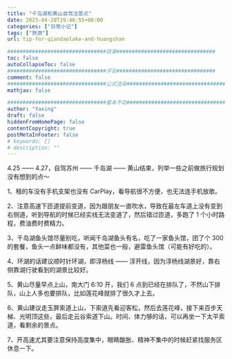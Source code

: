 ```yaml
---
title: "千岛湖和黄山自驾注意点"
date: 2023-04-28T19:46:55+08:00
categories: ["日常小记"]
tags: ["旅游"]
url: tip-for-qiandaolake-and-huangshan

################################目录################################
toc: false
autoCollapseToc: false
################################评论################################
comment: false
################################公式渲染################################
mathjax: false

################################基本不动################################
author: "Yaxing"
draft: false
hiddenFromHomePage: false
contentCopyright: true
postMetaInFooter: false
# keywords: []
# description: ""
---
```


4.25 —— 4.27，自驾苏州 —— 千岛湖 —— 黄山结束，列举一些之前做旅行规划没有想到的点～<!--more-->

1、租的车没有手机支架也没有 CarPlay，看导航很不方便，也无法连手机放歌。

2、注意高速下匝道提前变道，因为跟朋友一直吹水，导致在最左车道上没有变到右侧道，听到导航的时候已经实线无法变道了，然后错过匝道，多跑了 1 个小时路程，费油费时费精力。

3、千岛湖鱼头馆尽量别吃，听闻千岛湖鱼头有名，吃了一家鱼头馆，团了个 300 的套餐，鱼头一点鲜味都没有，其他菜也一般，避雷鱼头馆（可能有好吃的）。

4、环湖的话建议顺时针环湖，即淳杨线 —— 淳开线，因为淳杨线湖景好，靠右侧靠湖行驶看到的湖景比较好。

5、黄山尽量早点上山，南大门 6:10 开，我们 6 点到已经在排队了，不然山下排队，山上人多也要排队，比如莲花峰就排了很久才上去。

6、黄山建议走玉屏索道上山，下索道先看迎客松，然后去莲花峰，接下来百步天梯、光明顶这些，最后走云谷索道下山。时间、体力够的话，可以再坐一下太平索道，看剩余的景点。

7、开高速尤其要注意保持高度集中，眼睛酸胀、精神不集中的时候赶紧找服务区休息一下。

